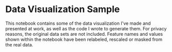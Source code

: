 # Data Visualization Sample

This notebook contains some of the data visualization I've made and presented at work, as well as the code I wrote to generate them. For privacy reasons, the original data sets are not included. Feature names and values shown within the notebook have been relabeled, rescaled or masked from the real data.
